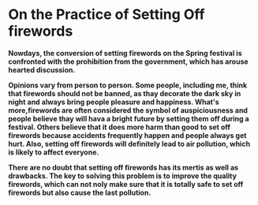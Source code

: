 # **On the Practice of Setting Off firewords**

**Nowdays, the conversion of setting firewords on the Spring festival is confronted with the prohibition from the government, which has arouse hearted discussion.**

**Opinions vary from person to person. Some people, including me, think that firewords should not be banned, as thay decorate the dark sky in night and always bring people pleasure and happiness. What's more,firewords are often considered the symbol of auspiciousness and people believe thay will hava a bright future by setting them off during a festival. Others believe that it does more harm than good to set off firewords because accidents frequently happen and people always get hurt. Also, setting off firewords will definitely lead to air pollution, which is likely to affect everyone.**

**There are no doubt that setting off firewords has its mertis as well as drawbacks. The key to solving this problem is to improve the quality firewords, which can not noly make sure that it is totally safe to set off firewords but also cause the last pollution.**
